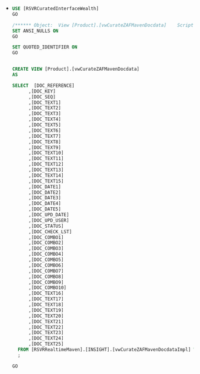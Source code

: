 - ```sql
  USE [RSVRCuratedInterfaceWealth]
  GO
  
  /****** Object:  View [Product].[vwCurateZAFMavenDocdata]    Script Date: 2023/02/08 11:14:51 ******/
  SET ANSI_NULLS ON
  GO
  
  SET QUOTED_IDENTIFIER ON
  GO
  
  
  CREATE VIEW [Product].[vwCurateZAFMavenDocdata]
  AS
  
  SELECT  [DOC_REFERENCE]
        ,[DOC_KEY]
        ,[DOC_SEQ]
        ,[DOC_TEXT1]
        ,[DOC_TEXT2]
        ,[DOC_TEXT3]
        ,[DOC_TEXT4]
        ,[DOC_TEXT5]
        ,[DOC_TEXT6]
        ,[DOC_TEXT7]
        ,[DOC_TEXT8]
        ,[DOC_TEXT9]
        ,[DOC_TEXT10]
        ,[DOC_TEXT11]
        ,[DOC_TEXT12]
        ,[DOC_TEXT13]
        ,[DOC_TEXT14]
        ,[DOC_TEXT15]
        ,[DOC_DATE1]
        ,[DOC_DATE2]
        ,[DOC_DATE3]
        ,[DOC_DATE4]
        ,[DOC_DATE5]
        ,[DOC_UPD_DATE]
        ,[DOC_UPD_USER]
        ,[DOC_STATUS]
        ,[DOC_CHECK_LST]
        ,[DOC_COMBO1]
        ,[DOC_COMBO2]
        ,[DOC_COMBO3]
        ,[DOC_COMBO4]
        ,[DOC_COMBO5]
        ,[DOC_COMBO6]
        ,[DOC_COMBO7]
        ,[DOC_COMBO8]
        ,[DOC_COMBO9]
        ,[DOC_COMBO10]
        ,[DOC_TEXT16]
        ,[DOC_TEXT17]
        ,[DOC_TEXT18]
        ,[DOC_TEXT19]
        ,[DOC_TEXT20]
        ,[DOC_TEXT21]
        ,[DOC_TEXT22]
        ,[DOC_TEXT23]
        ,[DOC_TEXT24]
        ,[DOC_TEXT25]
    FROM [RSVRRealtimeMaven].[INSIGHT].[vwCurateZAFMavenDocdataImpl] WITH (NOLOCK)
    ;
  
  GO
  
  
  ```